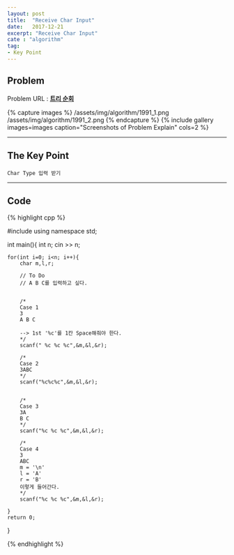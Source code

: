 ```yaml
---
layout: post
title:  "Receive Char Input"
date:   2017-12-21
excerpt: "Receive Char Input"
cate : "algorithm"
tag:
- Key Point
---
```


## Problem
Problem URL : **[트리 순회](https://www.acmicpc.net/problem/1991)**

{% capture images %}
    /assets/img/algorithm/1991_1.png
    /assets/img/algorithm/1991_2.png
{% endcapture %}
{% include gallery images=images caption="Screenshots of Problem Explain" cols=2 %}

---


## The Key Point

    Char Type 입력 받기 


---

## Code

{% highlight cpp %}

#include<iostream>
using namespace std;

int main(){
    int n;
    cin >> n;
    
    for(int i=0; i<n; i++){
        char m,l,r;

        // To Do
        // A B C를 입력하고 싶다.


        /*
        Case 1 
        3
        A B C

        --> 1st '%c'를 1칸 Space해줘야 한다.
        */
        scanf(" %c %c %c",&m,&l,&r);

        /*
        Case 2
        3ABC
        */
        scanf("%c%c%c",&m,&l,&r);


        /*
        Case 3
        3A
        B C
        */
        scanf("%c %c %c",&m,&l,&r);

        /*
        Case 4
        3
        ABC
        m = '\n'
        l = 'A'
        r = 'B' 
        이렇게 들어간다.
        */
        scanf("%c %c %c",&m,&l,&r);

    }
    return 0;
}

{% endhighlight %}
